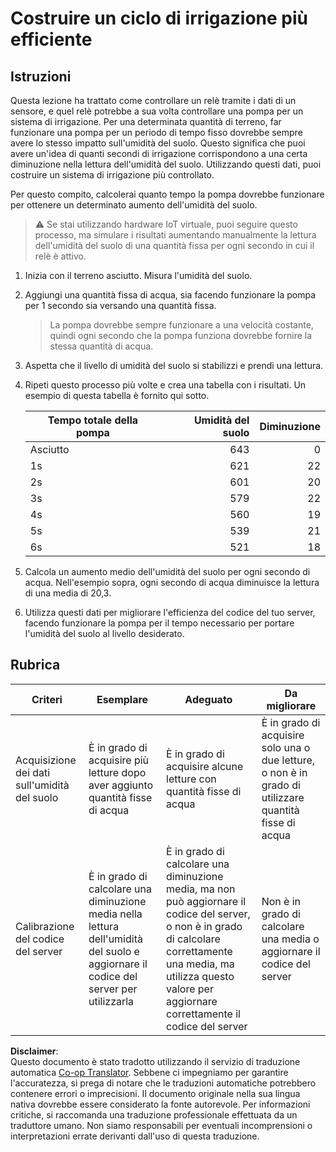 <!--
CO_OP_TRANSLATOR_METADATA:
{
  "original_hash": "ed0fbd6aed084bfba7d5e2f206968c50",
  "translation_date": "2025-08-25T16:51:51+00:00",
  "source_file": "2-farm/lessons/3-automated-plant-watering/assignment.md",
  "language_code": "it"
}
-->
# Costruire un ciclo di irrigazione più efficiente

## Istruzioni

Questa lezione ha trattato come controllare un relè tramite i dati di un sensore, e quel relè potrebbe a sua volta controllare una pompa per un sistema di irrigazione. Per una determinata quantità di terreno, far funzionare una pompa per un periodo di tempo fisso dovrebbe sempre avere lo stesso impatto sull'umidità del suolo. Questo significa che puoi avere un'idea di quanti secondi di irrigazione corrispondono a una certa diminuzione nella lettura dell'umidità del suolo. Utilizzando questi dati, puoi costruire un sistema di irrigazione più controllato.

Per questo compito, calcolerai quanto tempo la pompa dovrebbe funzionare per ottenere un determinato aumento dell'umidità del suolo.

> ⚠️ Se stai utilizzando hardware IoT virtuale, puoi seguire questo processo, ma simulare i risultati aumentando manualmente la lettura dell'umidità del suolo di una quantità fissa per ogni secondo in cui il relè è attivo.

1. Inizia con il terreno asciutto. Misura l'umidità del suolo.

1. Aggiungi una quantità fissa di acqua, sia facendo funzionare la pompa per 1 secondo sia versando una quantità fissa.

    > La pompa dovrebbe sempre funzionare a una velocità costante, quindi ogni secondo che la pompa funziona dovrebbe fornire la stessa quantità di acqua.

1. Aspetta che il livello di umidità del suolo si stabilizzi e prendi una lettura.

1. Ripeti questo processo più volte e crea una tabella con i risultati. Un esempio di questa tabella è fornito qui sotto.

    | Tempo totale della pompa | Umidità del suolo | Diminuzione |
    | --- | --: | -: |
    | Asciutto | 643 |  0 |
    | 1s  | 621 | 22 |
    | 2s  | 601 | 20 |
    | 3s  | 579 | 22 |
    | 4s  | 560 | 19 |
    | 5s  | 539 | 21 |
    | 6s  | 521 | 18 |

1. Calcola un aumento medio dell'umidità del suolo per ogni secondo di acqua. Nell'esempio sopra, ogni secondo di acqua diminuisce la lettura di una media di 20,3.

1. Utilizza questi dati per migliorare l'efficienza del codice del tuo server, facendo funzionare la pompa per il tempo necessario per portare l'umidità del suolo al livello desiderato.

## Rubrica

| Criteri | Esemplare | Adeguato | Da migliorare |
| -------- | --------- | -------- | ------------- |
| Acquisizione dei dati sull'umidità del suolo | È in grado di acquisire più letture dopo aver aggiunto quantità fisse di acqua | È in grado di acquisire alcune letture con quantità fisse di acqua | È in grado di acquisire solo una o due letture, o non è in grado di utilizzare quantità fisse di acqua |
| Calibrazione del codice del server | È in grado di calcolare una diminuzione media nella lettura dell'umidità del suolo e aggiornare il codice del server per utilizzarla | È in grado di calcolare una diminuzione media, ma non può aggiornare il codice del server, o non è in grado di calcolare correttamente una media, ma utilizza questo valore per aggiornare correttamente il codice del server | Non è in grado di calcolare una media o aggiornare il codice del server |

**Disclaimer**:  
Questo documento è stato tradotto utilizzando il servizio di traduzione automatica [Co-op Translator](https://github.com/Azure/co-op-translator). Sebbene ci impegniamo per garantire l'accuratezza, si prega di notare che le traduzioni automatiche potrebbero contenere errori o imprecisioni. Il documento originale nella sua lingua nativa dovrebbe essere considerato la fonte autorevole. Per informazioni critiche, si raccomanda una traduzione professionale effettuata da un traduttore umano. Non siamo responsabili per eventuali incomprensioni o interpretazioni errate derivanti dall'uso di questa traduzione.